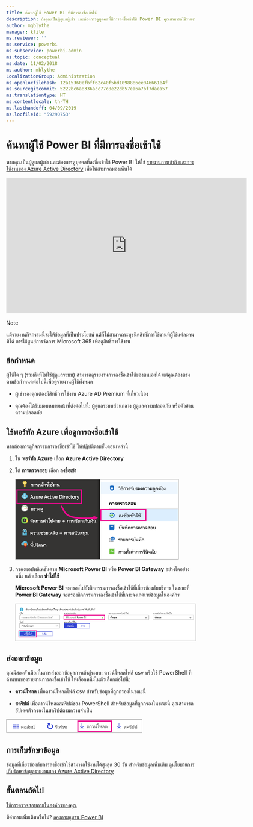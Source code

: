 ```yaml
---
title: ค้นหาผู้ใช้ Power BI ที่มีการลงชื่อเข้าใช้
description: ถ้าคุณเป็นผู้ดูแลผู้เช่า และต้องการดูบุคคลที่มีการลงชื่อเข้าใช้ Power BI คุณสามารถใช้รายงานการเข้าถึงและการใช้งานของ Azure Active Directory เพื่อให้สามารถมองเห็นได้
author: mgblythe
manager: kfile
ms.reviewer: ''
ms.service: powerbi
ms.subservice: powerbi-admin
ms.topic: conceptual
ms.date: 11/02/2018
ms.author: mblythe
LocalizationGroup: Administration
ms.openlocfilehash: 12a15360efbff62c40f5bd1098886ee046661e4f
ms.sourcegitcommit: 5222bc6a8336acc77c8e22db57ea6a7bf7daea57
ms.translationtype: HT
ms.contentlocale: th-TH
ms.lasthandoff: 04/09/2019
ms.locfileid: "59290753"
---
```

# <a name="find-power-bi-users-that-have-signed-in"></a>ค้นหาผู้ใช้ Power BI ที่มีการลงชื่อเข้าใช้

หากคุณเป็นผู้ดูแลผู้เช่า และต้องการดูบุคคลที่ลงชื่อเข้าใช้ Power BI ให้ใช้ [รายงานการเข้าถึงและการใช้งานของ Azure Active Directory](/azure/active-directory/reports-monitoring/concept-sign-ins) เพื่อให้สามารถมองเห็นได้

<iframe width="640" height="360" src="https://www.youtube.com/embed/1AVgh9w9VM8?showinfo=0" frameborder="0" allowfullscreen></iframe>

> [!NOTE]
> แม้รายงานกิจกรรมนี้จะให้ข้อมูลที่เป็นประโยชน์ แต่ก็ไม่สามารถระบุชนิดสิทธิ์การใช้งานที่ผู้ใช้แต่ละคนมีได้ การใช้ศูนย์การจัดการ Microsoft 365 เพื่อดูสิทธิ์การใช้งาน

## <a name="requirements"></a>ข้อกำหนด

ผู้ใช้ใด ๆ (รวมถึงที่ไม่ใช่ผู้ดูแลระบบ) สามารถดูรายงานการลงชื่อเข้าใช้ของตนเองได้ แต่คุณต้องตรงตามข้อกำหนดต่อไปนี้เพื่อดูรายงานผู้ใช้ทั้งหมด

* ผู้เช่าของคุณต้องมีสิทธิ์การใช้งาน Azure AD Premium ที่เกี่ยวเนื่อง

* คุณต้องได้รับมอบหมายหน้าที่ดังต่อไปนี้: ผู้ดูแลระบบส่วนกลาง ผู้ดูแลความปลอดภัย หรือตัวอ่านความปลอดภัย

## <a name="use-the-azure-portal-to-view-sign-ins"></a>ใช้พอร์ทัล Azure เพื่อดูการลงชื่อเข้าใช้

หากต้องการดูกิจกรรมการลงชื่อเข้าใช้ ให้ปฏิบัติตามขั้นตอนเหล่านี้

1. ใน **พอร์ทัล Azure** เลือก **Azure Active Directory**

1. ใต้ **การตรวจสอบ** เลือก **ลงชื่อเข้า**
   
    ![การลงชื่อเข้าใช้ Azure AD](media/service-admin-access-usage/azure-portal-sign-ins.png)

1. กรองแอปพลิเคชันตาม **Microsoft Power BI** หรือ **Power BI Gateway** อย่างใดอย่างหนึ่ง แล้วเลือก **นำไปใช้**

    **Microsoft Power BI** จะกรองไปยังกิจกรรมการลงชื่อเข้าใช้ที่เกี่ยวข้องกับบริการ ในขณะที่ **Power BI Gateway** จะกรองกิจกรรมการลงชื่อเข้าใช้ที่เจาะจงเกตเวย์ข้อมูลในองค์กร
   
    ![ตัวกรองการลงชื่อเข้าใช้](media/service-admin-access-usage/sign-in-filter.png)

## <a name="export-the-data"></a>ส่งออกข้อมูล

คุณมีสองตัวเลือกในการส่งออกข้อมูลการเข้าสู่ระบบ: ดาวน์โหลดไฟล์ csv หรือใช้ PowerShell ที่ด้านบนของรายงานการลงชื่อเข้าใช้ ให้เลือกหนึ่งในตัวเลือกต่อไปนี้:

* **ดาวน์โหลด** เพื่อดาวน์โหลดไฟล์ csv สำหรับข้อมูลที่ถูกกรองในขณะนี้

* **สคริปต์** เพื่อดาวน์โหลดสคริปต์ของ PowerShell สำหรับข้อมูลที่ถูกกรองในขณะนี้ คุณสามารถอัปเดตตัวกรองในสคริปต์ตามความจำเป็น

![ดาวน์โหลดไฟล์ csv หรือสคริปต์](media/service-admin-access-usage/download-sign-in-data-csv.png)

## <a name="data-retention"></a>การเก็บรักษาข้อมูล

ข้อมูลที่เกี่ยวข้องกับการลงชื่อเข้าใช้สามารถใช้งานได้สูงสุด 30 วัน สำหรับข้อมูลเพิ่มเติม ดู[นโยบายการเก็บรักษาข้อมูลรายงานของ Azure Active Directory](/azure/active-directory/reports-monitoring/reference-reports-data-retention)

## <a name="next-steps"></a>ขั้นตอนถัดไป

[ใช้การตรวจสอบภายในองค์กรของคุณ](service-admin-auditing.md)

มีคำถามเพิ่มเติมหรือไม่? [ลองถามชุมชน Power BI](https://community.powerbi.com/)

